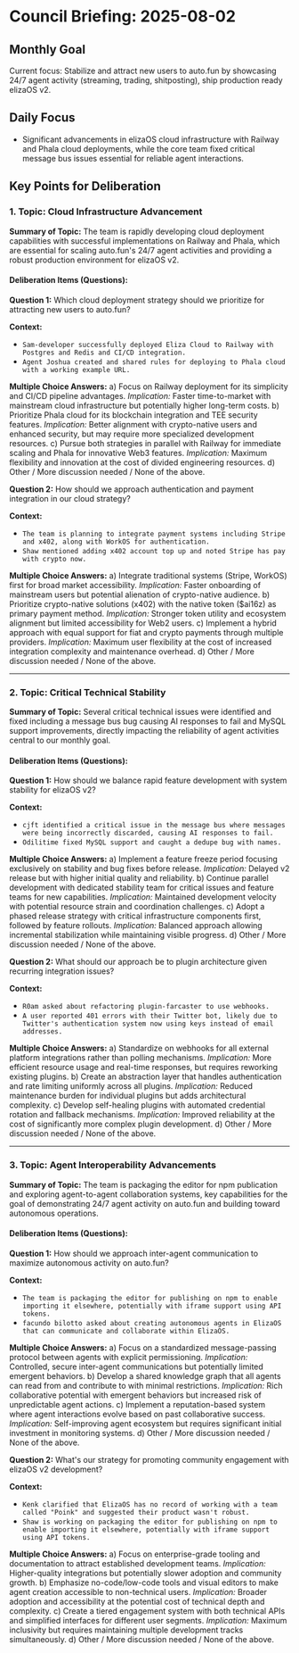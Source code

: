 # Council Briefing: 2025-08-02

## Monthly Goal

Current focus: Stabilize and attract new users to auto.fun by showcasing 24/7 agent activity (streaming, trading, shitposting), ship production ready elizaOS v2.

## Daily Focus

- Significant advancements in elizaOS cloud infrastructure with Railway and Phala cloud deployments, while the core team fixed critical message bus issues essential for reliable agent interactions.

## Key Points for Deliberation

### 1. Topic: Cloud Infrastructure Advancement

**Summary of Topic:** The team is rapidly developing cloud deployment capabilities with successful implementations on Railway and Phala, which are essential for scaling auto.fun's 24/7 agent activities and providing a robust production environment for elizaOS v2.

#### Deliberation Items (Questions):

**Question 1:** Which cloud deployment strategy should we prioritize for attracting new users to auto.fun?

  **Context:**
  - `Sam-developer successfully deployed Eliza Cloud to Railway with Postgres and Redis and CI/CD integration.`
  - `Agent Joshua created and shared rules for deploying to Phala cloud with a working example URL.`

  **Multiple Choice Answers:**
    a) Focus on Railway deployment for its simplicity and CI/CD pipeline advantages.
        *Implication:* Faster time-to-market with mainstream cloud infrastructure but potentially higher long-term costs.
    b) Prioritize Phala cloud for its blockchain integration and TEE security features.
        *Implication:* Better alignment with crypto-native users and enhanced security, but may require more specialized development resources.
    c) Pursue both strategies in parallel with Railway for immediate scaling and Phala for innovative Web3 features.
        *Implication:* Maximum flexibility and innovation at the cost of divided engineering resources.
    d) Other / More discussion needed / None of the above.

**Question 2:** How should we approach authentication and payment integration in our cloud strategy?

  **Context:**
  - `The team is planning to integrate payment systems including Stripe and x402, along with WorkOS for authentication.`
  - `Shaw mentioned adding x402 account top up and noted Stripe has pay with crypto now.`

  **Multiple Choice Answers:**
    a) Integrate traditional systems (Stripe, WorkOS) first for broad market accessibility.
        *Implication:* Faster onboarding of mainstream users but potential alienation of crypto-native audience.
    b) Prioritize crypto-native solutions (x402) with the native token ($ai16z) as primary payment method.
        *Implication:* Stronger token utility and ecosystem alignment but limited accessibility for Web2 users.
    c) Implement a hybrid approach with equal support for fiat and crypto payments through multiple providers.
        *Implication:* Maximum user flexibility at the cost of increased integration complexity and maintenance overhead.
    d) Other / More discussion needed / None of the above.

---


### 2. Topic: Critical Technical Stability

**Summary of Topic:** Several critical technical issues were identified and fixed including a message bus bug causing AI responses to fail and MySQL support improvements, directly impacting the reliability of agent activities central to our monthly goal.

#### Deliberation Items (Questions):

**Question 1:** How should we balance rapid feature development with system stability for elizaOS v2?

  **Context:**
  - `cjft identified a critical issue in the message bus where messages were being incorrectly discarded, causing AI responses to fail.`
  - `Odilitime fixed MySQL support and caught a dedupe bug with names.`

  **Multiple Choice Answers:**
    a) Implement a feature freeze period focusing exclusively on stability and bug fixes before release.
        *Implication:* Delayed v2 release but with higher initial quality and reliability.
    b) Continue parallel development with dedicated stability team for critical issues and feature teams for new capabilities.
        *Implication:* Maintained development velocity with potential resource strain and coordination challenges.
    c) Adopt a phased release strategy with critical infrastructure components first, followed by feature rollouts.
        *Implication:* Balanced approach allowing incremental stabilization while maintaining visible progress.
    d) Other / More discussion needed / None of the above.

**Question 2:** What should our approach be to plugin architecture given recurring integration issues?

  **Context:**
  - `R0am asked about refactoring plugin-farcaster to use webhooks.`
  - `A user reported 401 errors with their Twitter bot, likely due to Twitter's authentication system now using keys instead of email addresses.`

  **Multiple Choice Answers:**
    a) Standardize on webhooks for all external platform integrations rather than polling mechanisms.
        *Implication:* More efficient resource usage and real-time responses, but requires reworking existing plugins.
    b) Create an abstraction layer that handles authentication and rate limiting uniformly across all plugins.
        *Implication:* Reduced maintenance burden for individual plugins but adds architectural complexity.
    c) Develop self-healing plugins with automated credential rotation and fallback mechanisms.
        *Implication:* Improved reliability at the cost of significantly more complex plugin development.
    d) Other / More discussion needed / None of the above.

---


### 3. Topic: Agent Interoperability Advancements

**Summary of Topic:** The team is packaging the editor for npm publication and exploring agent-to-agent collaboration systems, key capabilities for the goal of demonstrating 24/7 agent activity on auto.fun and building toward autonomous operations.

#### Deliberation Items (Questions):

**Question 1:** How should we approach inter-agent communication to maximize autonomous activity on auto.fun?

  **Context:**
  - `The team is packaging the editor for publishing on npm to enable importing it elsewhere, potentially with iframe support using API tokens.`
  - `facundo bilotto asked about creating autonomous agents in ElizaOS that can communicate and collaborate within ElizaOS.`

  **Multiple Choice Answers:**
    a) Focus on a standardized message-passing protocol between agents with explicit permissioning.
        *Implication:* Controlled, secure inter-agent communications but potentially limited emergent behaviors.
    b) Develop a shared knowledge graph that all agents can read from and contribute to with minimal restrictions.
        *Implication:* Rich collaborative potential with emergent behaviors but increased risk of unpredictable agent actions.
    c) Implement a reputation-based system where agent interactions evolve based on past collaborative success.
        *Implication:* Self-improving agent ecosystem but requires significant initial investment in monitoring systems.
    d) Other / More discussion needed / None of the above.

**Question 2:** What's our strategy for promoting community engagement with elizaOS v2 development?

  **Context:**
  - `Kenk clarified that ElizaOS has no record of working with a team called "Poink" and suggested their product wasn't robust.`
  - `Shaw is working on packaging the editor for publishing on npm to enable importing it elsewhere, potentially with iframe support using API tokens.`

  **Multiple Choice Answers:**
    a) Focus on enterprise-grade tooling and documentation to attract established development teams.
        *Implication:* Higher-quality integrations but potentially slower adoption and community growth.
    b) Emphasize no-code/low-code tools and visual editors to make agent creation accessible to non-technical users.
        *Implication:* Broader adoption and accessibility at the potential cost of technical depth and complexity.
    c) Create a tiered engagement system with both technical APIs and simplified interfaces for different user segments.
        *Implication:* Maximum inclusivity but requires maintaining multiple development tracks simultaneously.
    d) Other / More discussion needed / None of the above.